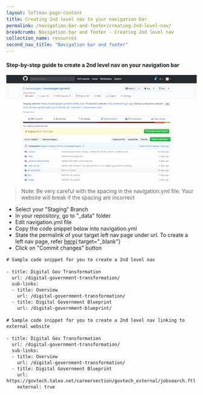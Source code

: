 ```yaml
---
layout: leftnav-page-content
title: Creating 2nd level nav to your navigation bar
permalink: /navigation-bar-and-footer/creating-2nd-level-nav/
breadcrumb: Navigation bar and footer - Creating 2nd level nav
collection_name: resources
second_nav_title: "Navigation bar and footer"
---
```

#### **Step-by-step guide to create a 2nd level nav on your navigation bar**
![Adding second level nav](/images/resources/adding-second-level-item-to-your-navigation-bar.gif)
> Note: Be very careful with the spacing in the navigation.yml file. Your website will break if the spacing are incorrect

* Select your "Staging" Branch
* In your repository, go to "_data" folder
* Edit navigation.yml file
* Copy the code snippet below into navigation.yml
* State the permalink of your target left nav page under url. To create a left nav page, refer [here](/webpage/creating-a-new-left-nav-page/){:target="_blank"} 
* Click on "Commit changes" button

```
# Sample code snippet for you to create a 2nd level nav

- title: Digital Gov Transformation
  url: /digital-government-transformation/
  sub-links:
  - title: Overview
    url: /digital-government-transformation/
  - title: Digital Government Blueprint
    url: /digital-government-blueprint/
    
# Sample code snippet for you to create a 2nd level nav linking to external website
    
- title: Digital Gov Transformation
  url: /digital-government-transformation/
  sub-links:
  - title: Overview
    url: /digital-government-transformation/
  - title: Digital Government Blueprint
    url: https://govtech.taleo.net/careersection/govtech_external/jobsearch.ftl 
    external: true
```
